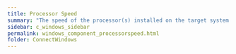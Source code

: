 ```yaml
---
title: Processor Speed
summary: "The speed of the processor(s) installed on the target system."
sidebar: c_windows_sidebar
permalink: windows_component_processorspeed.html
folder: ConnectWindows
---
```

